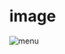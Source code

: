 # image

![menu](https://github.com/abhishekdangi006/image/assets/76874880/3eca27ff-2390-41a2-90c5-caa51f6a2370)
